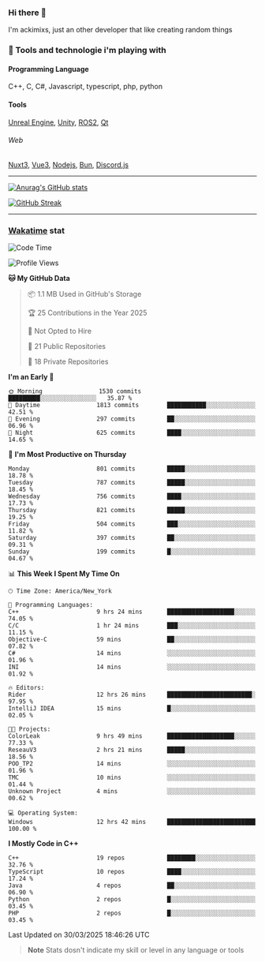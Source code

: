 ### Hi there 👋

I'm ackimixs, just an other developer that like creating random things

### 🧰 Tools and technologie i'm playing with

#### Programming Language
C++, C, C#, Javascript, typescript, php, python

#### Tools
[Unreal Engine](https://www.unrealengine.com), [Unity](https://unity.com/), [ROS2](https://ros.org/), [Qt](https://www.qt.io/)

###### Web
[Nuxt3](https://nuxt.com/), [Vue3](https://vuejs.org/), [Nodejs](https://nodejs.org), [Bun](https://bun.sh/), [Discord.js](https://discord.js.org/)

---

[![Anurag's GitHub stats](https://github-readme-stats.vercel.app/api?username=ackimixs&show_icons=true&theme=github_dark&count_private=true)](https://github.com/anuraghazra/github-readme-stats)

[![GitHub Streak](https://github-readme-streak-stats.herokuapp.com?user=Ackimixs&theme=github-dark-blue&date_format=j%20M%5B%20Y%5D&mode=weekly)](https://git.io/streak-stats)

---
 
 ### [Wakatime](https://wakatime.com/) stat

<!--START_SECTION:waka-->
![Code Time](http://img.shields.io/badge/Code%20Time-1%2C501%20hrs%208%20mins-blue)

![Profile Views](http://img.shields.io/badge/Profile%20Views-0-blue)

**🐱 My GitHub Data** 

> 📦 1.1 MB Used in GitHub's Storage 
 > 
> 🏆 25 Contributions in the Year 2025
 > 
> 🚫 Not Opted to Hire
 > 
> 📜 21 Public Repositories 
 > 
> 🔑 18 Private Repositories 
 > 
**I'm an Early 🐤** 

```text
🌞 Morning                1530 commits        █████████░░░░░░░░░░░░░░░░   35.87 % 
🌆 Daytime                1813 commits        ███████████░░░░░░░░░░░░░░   42.51 % 
🌃 Evening                297 commits         ██░░░░░░░░░░░░░░░░░░░░░░░   06.96 % 
🌙 Night                  625 commits         ████░░░░░░░░░░░░░░░░░░░░░   14.65 % 
```
📅 **I'm Most Productive on Thursday** 

```text
Monday                   801 commits         █████░░░░░░░░░░░░░░░░░░░░   18.78 % 
Tuesday                  787 commits         █████░░░░░░░░░░░░░░░░░░░░   18.45 % 
Wednesday                756 commits         ████░░░░░░░░░░░░░░░░░░░░░   17.73 % 
Thursday                 821 commits         █████░░░░░░░░░░░░░░░░░░░░   19.25 % 
Friday                   504 commits         ███░░░░░░░░░░░░░░░░░░░░░░   11.82 % 
Saturday                 397 commits         ██░░░░░░░░░░░░░░░░░░░░░░░   09.31 % 
Sunday                   199 commits         █░░░░░░░░░░░░░░░░░░░░░░░░   04.67 % 
```


📊 **This Week I Spent My Time On** 

```text
🕑︎ Time Zone: America/New_York

💬 Programming Languages: 
C++                      9 hrs 24 mins       ███████████████████░░░░░░   74.05 % 
C/C                      1 hr 24 mins        ███░░░░░░░░░░░░░░░░░░░░░░   11.15 % 
Objective-C              59 mins             ██░░░░░░░░░░░░░░░░░░░░░░░   07.82 % 
C#                       14 mins             ░░░░░░░░░░░░░░░░░░░░░░░░░   01.96 % 
INI                      14 mins             ░░░░░░░░░░░░░░░░░░░░░░░░░   01.92 % 

🔥 Editors: 
Rider                    12 hrs 26 mins      ████████████████████████░   97.95 % 
IntelliJ IDEA            15 mins             █░░░░░░░░░░░░░░░░░░░░░░░░   02.05 % 

🐱‍💻 Projects: 
ColorLeak                9 hrs 49 mins       ███████████████████░░░░░░   77.33 % 
ReseauV3                 2 hrs 21 mins       █████░░░░░░░░░░░░░░░░░░░░   18.56 % 
POO_TP2                  14 mins             ░░░░░░░░░░░░░░░░░░░░░░░░░   01.96 % 
TMC                      10 mins             ░░░░░░░░░░░░░░░░░░░░░░░░░   01.44 % 
Unknown Project          4 mins              ░░░░░░░░░░░░░░░░░░░░░░░░░   00.62 % 

💻 Operating System: 
Windows                  12 hrs 42 mins      █████████████████████████   100.00 % 
```

**I Mostly Code in C++** 

```text
C++                      19 repos            ████████░░░░░░░░░░░░░░░░░   32.76 % 
TypeScript               10 repos            ████░░░░░░░░░░░░░░░░░░░░░   17.24 % 
Java                     4 repos             ██░░░░░░░░░░░░░░░░░░░░░░░   06.90 % 
Python                   2 repos             █░░░░░░░░░░░░░░░░░░░░░░░░   03.45 % 
PHP                      2 repos             █░░░░░░░░░░░░░░░░░░░░░░░░   03.45 % 
```




 Last Updated on 30/03/2025 18:46:26 UTC
<!--END_SECTION:waka-->

> **Note**
> Stats dosn't indicate my skill or level in any language or tools
